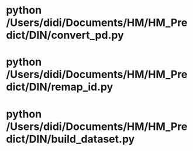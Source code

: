 # python /Users/didi/Documents/HM/HM_Predict/DIN/convert_pd.py
# python /Users/didi/Documents/HM/HM_Predict/DIN/remap_id.py
# python /Users/didi/Documents/HM/HM_Predict/DIN/build_dataset.py